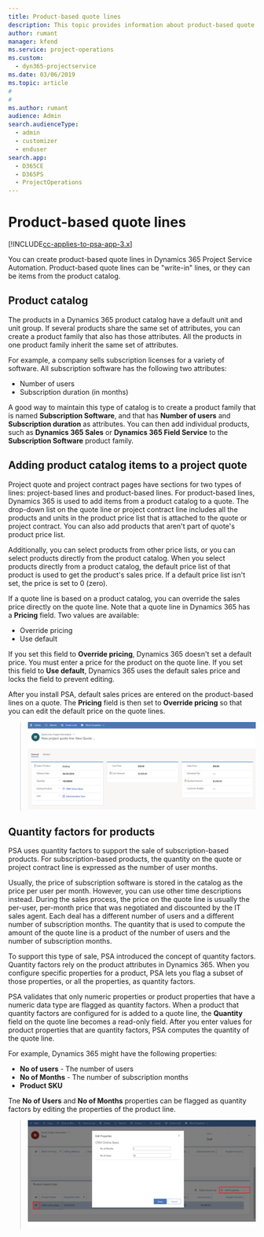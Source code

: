 ```yaml
---
title: Product-based quote lines
description: This topic provides information about product-based quote lines.
author: rumant
manager: kfend
ms.service: project-operations
ms.custom: 
  - dyn365-projectservice
ms.date: 03/06/2019
ms.topic: article
#
#
ms.author: rumant
audience: Admin
search.audienceType: 
  - admin
  - customizer
  - enduser
search.app: 
  - D365CE
  - D365PS
  - ProjectOperations
---
```


# Product-based quote lines

[!INCLUDE[cc-applies-to-psa-app-3.x](../includes/cc-applies-to-psa-app-3x.md)]


You can create product-based quote lines in Dynamics 365 Project Service Automation. Product-based quote lines can be "write-in" lines, or they can be items from the product catalog.

## Product catalog

The products in a Dynamics 365 product catalog have a default unit and unit group. If several products share the same set of attributes, you can create a product family that also has those attributes. All the products in one product family inherit the same set of attributes.

For example, a company sells subscription licenses for a variety of software. All subscription software has the following two attributes:

- Number of users 
- Subscription duration (in months)

A good way to maintain this type of catalog is to create a product family that is named **Subscription Software**, and that has **Number of users** and **Subscription duration** as attributes. You can then add individual products, such as **Dynamics 365 Sales** or **Dynamics 365 Field Service** to the **Subscription Software** product family.

## Adding product catalog items to a project quote

Project quote and project contract pages have sections for two types of lines: project-based lines and product-based lines. For product-based lines, Dynamics 365 is used to add items from a product catalog to a quote. The drop-down list on the quote line or project contract line includes all the products and units in the product price list that is attached to the quote or project contract. You can also add products that aren't part of quote's product price list.

Additionally, you can select products from other price lists, or you can select products directly from the product catalog. When you select products directly from a product catalog, the default price list of that product is used to get the product's sales price. If a default price list isn't set, the price is set to 0 (zero).

If a quote line is based on a product catalog, you can override the sales price directly on the quote line. 
Note that a quote line in Dynamics 365 has a **Pricing** field. Two values are available:

- Override pricing  
- Use default

If you set this field to **Override pricing**, Dynamics 365 doesn't set a default price. You must enter a price for the product on the quote line. If you set this field to **Use default**, Dynamics 365 uses the default sales price and locks the field to prevent editing.

After you install PSA, default sales prices are entered on the product-based lines on a quote. The **Pricing** field is then set to **Override pricing** so that you can edit the default price on the quote lines.

> ![Setting override pricing](media/basic-guide-10.png)
 
## Quantity factors for products

PSA uses quantity factors to support the sale of subscription-based products. For subscription-based products, the quantity on the quote or project contract line is expressed as the number of user months.

Usually, the price of subscription software is stored in the catalog as the price per user per month. However, you can use other time descriptions instead. During the sales process, the price on the quote line is usually the per-user, per-month price that was negotiated and discounted by the IT sales agent. Each deal has a different number of users and a different number of subscription months. The quantity that is used to compute the amount of the quote line is a product of the number of users and the number of subscription months.

To support this type of sale, PSA introduced the concept of quantity factors. Quantity factors rely on the product attributes in Dynamics 365. When you configure specific properties for a product, PSA lets you flag a subset of those properties, or all the properties, as quantity factors.

PSA validates that only numeric properties or product properties that have a numeric data type are flagged as quantity factors. When a product that quantity factors are configured for is added to a quote line, the **Quantity** field on the quote line becomes a read-only field. After you enter values for product properties that are quantity factors, PSA computes the quantity of the quote line.

For example, Dynamics 365 might have the following properties: 

- **No of users** - The number of users 
- **No of Months** - The number of subscription months
- **Product SKU** 

Tne **No of Users** and **No of Months** properties can be flagged as quantity factors by editing the properties of the product line. 

> ![Flagging No of Users and No of Months as quality factors](media/basic-guide-11.png)
 
